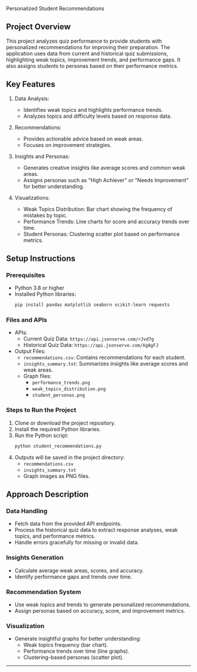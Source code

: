
Personalized Student Recommendations

## Project Overview
This project analyzes quiz performance to provide students with personalized recommendations for improving their preparation. The application uses data from current and historical quiz submissions, highlighting weak topics, improvement trends, and performance gaps. It also assigns students to personas based on their performance metrics.

## Key Features
1. Data Analysis:
   - Identifies weak topics and highlights performance trends.
   - Analyzes topics and difficulty levels based on response data.

2. Recommendations:
   - Provides actionable advice based on weak areas.
   - Focuses on improvement strategies.

3. Insights and Personas:
   - Generates creative insights like average scores and common weak areas.
   - Assigns personas such as "High Achiever" or "Needs Improvement" for better understanding.

4. Visualizations:
   - Weak Topics Distribution: Bar chart showing the frequency of mistakes by topic.
   - Performance Trends: Line charts for score and accuracy trends over time.
   - Student Personas: Clustering scatter plot based on performance metrics.

## Setup Instructions
### Prerequisites
- Python 3.8 or higher
- Installed Python libraries:
  ```bash
  pip install pandas matplotlib seaborn scikit-learn requests
  ```

### Files and APIs
- APIs:
  - Current Quiz Data: `https://api.jsonserve.com/rJvd7g`
  - Historical Quiz Data: `https://api.jsonserve.com/XgAgFJ`
- Output Files:
  - `recommendations.csv`: Contains recommendations for each student.
  - `insights_summary.txt`: Summarizes insights like average scores and weak areas.
  - Graph files:
    - `performance_trends.png`
    - `weak_topics_distribution.png`
    - `student_personas.png`

### Steps to Run the Project
1. Clone or download the project repository.
2. Install the required Python libraries.
3. Run the Python script:
   ```bash
   python student_recommendations.py
   ```
4. Outputs will be saved in the project directory:
   - `recommendations.csv`
   - `insights_summary.txt`
   - Graph images as PNG files.

## Approach Description
### Data Handling
- Fetch data from the provided API endpoints.
- Process the historical quiz data to extract response analyses, weak topics, and performance metrics.
- Handle errors gracefully for missing or invalid data.

### Insights Generation
- Calculate average weak areas, scores, and accuracy.
- Identify performance gaps and trends over time.

### Recommendation System
- Use weak topics and trends to generate personalized recommendations.
- Assign personas based on accuracy, score, and improvement metrics.

### Visualization
- Generate insightful graphs for better understanding:
  - Weak topics frequency (bar chart).
  - Performance trends over time (line graphs).
  - Clustering-based personas (scatter plot).

---